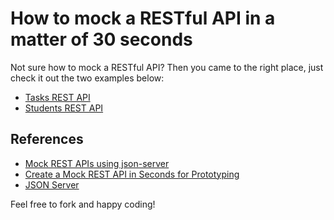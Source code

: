 # How to mock a RESTful API in a matter of 30 seconds

Not sure how to mock a RESTful API? Then you came to the right place, just check it out the two examples below:

- [Tasks REST API](tasks)
- [Students REST API](students)

## References

- [Mock REST APIs using json-server](https://www.sitepoint.com/mock-rest-apis-using-json-server/)
- [Create a Mock REST API in Seconds for Prototyping](https://coligo.io/create-mock-rest-api-with-json-server/)
- [JSON Server](https://github.com/typicode/json-server)

Feel free to fork and happy coding!
